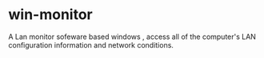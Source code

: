 win-monitor
===========
A Lan monitor sofeware based windows , access all of the computer's LAN configuration information and network conditions.  
